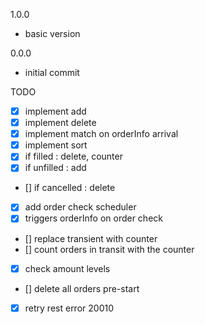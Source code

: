 1.0.0
- basic version

0.0.0
- initial commit


TODO
- [x] implement add
- [x] implement delete
- [x] implement match on orderInfo arrival
- [x] implement sort
- [x] if filled : delete, counter
- [x] if unfilled : add
- [] if cancelled : delete
- [x] add order check scheduler
- [x] triggers orderInfo on order check
- [] replace transient with counter
- [] count orders in transit with the counter
- [x] check amount levels
- [] delete all orders pre-start
- [x] retry rest error 20010

